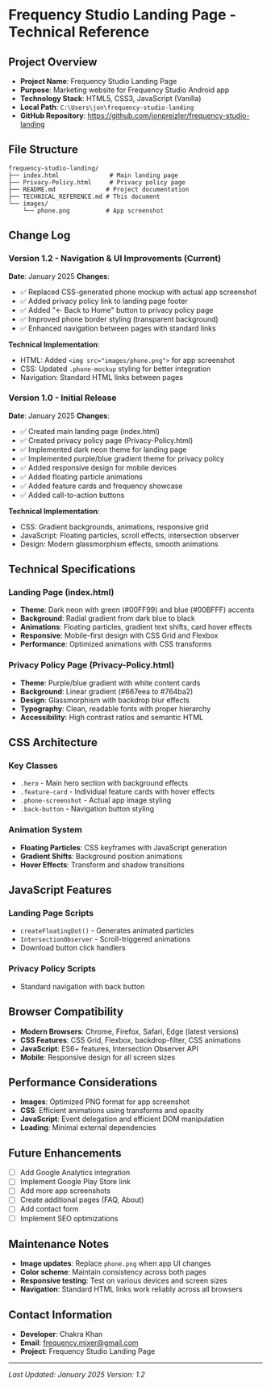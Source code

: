 # Frequency Studio Landing Page - Technical Reference

## Project Overview
- **Project Name**: Frequency Studio Landing Page
- **Purpose**: Marketing website for Frequency Studio Android app
- **Technology Stack**: HTML5, CSS3, JavaScript (Vanilla)
- **Local Path**: `C:\Users\jon\frequency-studio-landing`
- **GitHub Repository**: https://github.com/jonpreizler/frequency-studio-landing

## File Structure
```
frequency-studio-landing/
├── index.html              # Main landing page
├── Privacy-Policy.html     # Privacy policy page
├── README.md              # Project documentation
├── TECHNICAL_REFERENCE.md # This document
└── images/
    └── phone.png          # App screenshot
```

## Change Log

### Version 1.2 - Navigation & UI Improvements (Current)
**Date**: January 2025
**Changes**:
- ✅ Replaced CSS-generated phone mockup with actual app screenshot
- ✅ Added privacy policy link to landing page footer
- ✅ Added "← Back to Home" button to privacy policy page
- ✅ Improved phone border styling (transparent background)
- ✅ Enhanced navigation between pages with standard links

**Technical Implementation**:
- HTML: Added `<img src="images/phone.png">` for app screenshot
- CSS: Updated `.phone-mockup` styling for better integration
- Navigation: Standard HTML links between pages


### Version 1.0 - Initial Release
**Date**: January 2025
**Changes**:
- ✅ Created main landing page (index.html)
- ✅ Created privacy policy page (Privacy-Policy.html)
- ✅ Implemented dark neon theme for landing page
- ✅ Implemented purple/blue gradient theme for privacy policy
- ✅ Added responsive design for mobile devices
- ✅ Added floating particle animations
- ✅ Added feature cards and frequency showcase
- ✅ Added call-to-action buttons

**Technical Implementation**:
- CSS: Gradient backgrounds, animations, responsive grid
- JavaScript: Floating particles, scroll effects, intersection observer
- Design: Modern glassmorphism effects, smooth animations

## Technical Specifications

### Landing Page (index.html)
- **Theme**: Dark neon with green (#00FF99) and blue (#00BFFF) accents
- **Background**: Radial gradient from dark blue to black
- **Animations**: Floating particles, gradient text shifts, card hover effects
- **Responsive**: Mobile-first design with CSS Grid and Flexbox
- **Performance**: Optimized animations with CSS transforms

### Privacy Policy Page (Privacy-Policy.html)
- **Theme**: Purple/blue gradient with white content cards
- **Background**: Linear gradient (#667eea to #764ba2)
- **Design**: Glassmorphism with backdrop blur effects
- **Typography**: Clean, readable fonts with proper hierarchy
- **Accessibility**: High contrast ratios and semantic HTML


## CSS Architecture

### Key Classes
- `.hero` - Main hero section with background effects
- `.feature-card` - Individual feature cards with hover effects
- `.phone-screenshot` - Actual app image styling
- `.back-button` - Navigation button styling

### Animation System
- **Floating Particles**: CSS keyframes with JavaScript generation
- **Gradient Shifts**: Background position animations
- **Hover Effects**: Transform and shadow transitions

## JavaScript Features

### Landing Page Scripts
- `createFloatingDot()` - Generates animated particles
- `IntersectionObserver` - Scroll-triggered animations
- Download button click handlers

### Privacy Policy Scripts
- Standard navigation with back button

## Browser Compatibility
- **Modern Browsers**: Chrome, Firefox, Safari, Edge (latest versions)
- **CSS Features**: CSS Grid, Flexbox, backdrop-filter, CSS animations
- **JavaScript**: ES6+ features, Intersection Observer API
- **Mobile**: Responsive design for all screen sizes

## Performance Considerations
- **Images**: Optimized PNG format for app screenshot
- **CSS**: Efficient animations using transforms and opacity
- **JavaScript**: Event delegation and efficient DOM manipulation
- **Loading**: Minimal external dependencies

## Future Enhancements
- [ ] Add Google Analytics integration
- [ ] Implement Google Play Store link
- [ ] Add more app screenshots
- [ ] Create additional pages (FAQ, About)
- [ ] Add contact form
- [ ] Implement SEO optimizations

## Maintenance Notes
- **Image updates**: Replace `phone.png` when app UI changes
- **Color scheme**: Maintain consistency across both pages
- **Responsive testing**: Test on various devices and screen sizes
- **Navigation**: Standard HTML links work reliably across all browsers

## Contact Information
- **Developer**: Chakra Khan
- **Email**: frequency.mixer@gmail.com
- **Project**: Frequency Studio Landing Page

---
*Last Updated: January 2025*
*Version: 1.2*
